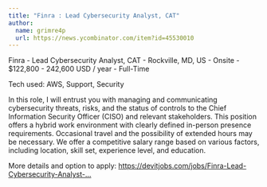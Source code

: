 ```yaml
---
title: "Finra : Lead Cybersecurity Analyst, CAT"
author:
  name: grimre4p
  url: https://news.ycombinator.com/item?id=45530010
---
```

Finra - Lead Cybersecurity Analyst, CAT - Rockville, MD, US - Onsite - $122,800 - 242,600 USD &#x2F; year - Full-Time

Tech used: AWS, Support, Security

In this role, I will entrust you with managing and communicating cybersecurity threats, risks, and the status of controls to the Chief Information Security Officer (CISO) and relevant stakeholders. This position offers a hybrid work environment with clearly defined in-person presence requirements. Occasional travel and the possibility of extended hours may be necessary. We offer a competitive salary range based on various factors, including location, skill set, experience level, and education.

More details and option to apply: <a href="https:&#x2F;&#x2F;devitjobs.com&#x2F;jobs&#x2F;Finra-Lead-Cybersecurity-Analyst-CAT" rel="nofollow">https:&#x2F;&#x2F;devitjobs.com&#x2F;jobs&#x2F;Finra-Lead-Cybersecurity-Analyst-...</a>
<JobApplication />
